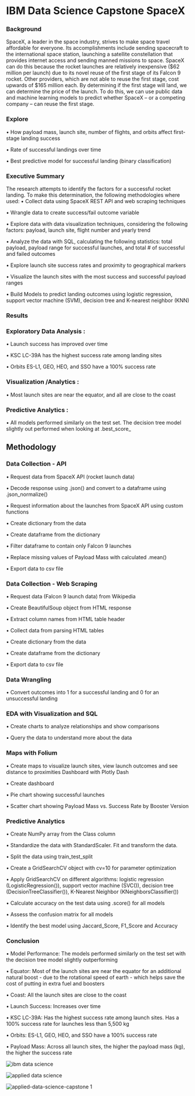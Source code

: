 # IBM Data Science Capstone SpaceX

### Background

SpaceX, a leader in the space industry, strives to make space travel affordable for everyone. Its accomplishments include sending spacecraft to the international space station, launching a satellite constellation that provides internet access and sending manned missions to space. SpaceX can do this because the rocket launches are relatively inexpensive ($62 million per launch) due to its novel reuse of the first stage of its Falcon 9 rocket. Other providers, which are not able to reuse the first stage, cost upwards of $165 million each. By determining if the first stage will land, we can determine the price of the launch. To do this, we can use public data and machine learning models to predict whether SpaceX – or a competing company – can reuse the first stage.

### Explore

•	How payload mass, launch site, number of flights, and orbits affect first-stage landing success

•	Rate of successful landings over time

•	Best predictive model for successful landing (binary classification)

### Executive Summary

The research attempts to identify the factors for a successful rocket landing. To make this determination, the following methodologies where used:
•	Collect data using SpaceX REST API and web scraping techniques

•	Wrangle data to create success/fail outcome variable

•	Explore data with data visualization techniques, considering the following factors: payload, launch site, flight number and yearly trend

•	Analyze the data with SQL, calculating the following statistics: total payload, payload range for successful launches, and total # of successful and failed outcomes

•	Explore launch site success rates and proximity to geographical markers

•	Visualize the launch sites with the most success and successful payload ranges

•	Build Models to predict landing outcomes using logistic regression, support vector machine (SVM), decision tree and K-nearest neighbor (KNN)

### Results

### Exploratory Data Analysis :

•	Launch success has improved over time

•	KSC LC-39A has the highest success rate among landing sites

•	Orbits ES-L1, GEO, HEO, and SSO have a 100% success rate

### Visualization /Analytics :

•	Most launch sites are near the equator, and all are close to the coast

### Predictive Analytics :

•	All models performed similarly on the test set. The decision tree model slightly out performed when looking at .best_score_

## Methodology

### Data Collection - API

•	Request data from SpaceX API (rocket launch data)

•	Decode response using .json() and convert to a dataframe using .json_normalize()

•	Request information about the launches from SpaceX API using custom functions

•	Create dictionary from the data

•	Create dataframe from the dictionary

•	Filter dataframe to contain only Falcon 9 launches

•	Replace missing values of Payload Mass with calculated .mean()

•	Export data to csv file

### Data Collection - Web Scraping

•	Request data (Falcon 9 launch data) from Wikipedia

•	Create BeautifulSoup object from HTML response

•	Extract column names from HTML table header

•	Collect data from parsing HTML tables

•	Create dictionary from the data

•	Create dataframe from the dictionary

•	Export data to csv file

### Data Wrangling

•	Convert outcomes into 1 for a successful landing and 0 for an unsuccessful landing

### EDA with Visualization and SQL

•	Create charts to analyze relationships and show comparisons

•	Query the data to understand more about the data

### Maps with Folium

•	Create maps to visualize launch sites, view launch outcomes and see distance to proximities
Dashboard with Plotly Dash

•	Create dashboard

•	Pie chart showing successful launches

•	Scatter chart showing Payload Mass vs. Success Rate by Booster Version

### Predictive Analytics

•	Create NumPy array from the Class column

•	Standardize the data with StandardScaler. Fit and transform the data.

•	Split the data using train_test_split

•	Create a GridSearchCV object with cv=10 for parameter optimization

•	Apply GridSearchCV on different algorithms: logistic regression (LogisticRegression()), support vector machine (SVC()), decision tree (DecisionTreeClassifier()), K-Nearest Neighbor (KNeighborsClassifier())

•	Calculate accuracy on the test data using .score() for all models

•	Assess the confusion matrix for all models

•	Identify the best model using Jaccard_Score, F1_Score and Accuracy

### Conclusion

•	Model Performance: The models performed similarly on the test set with the decision tree model slightly outperforming

•	Equator: Most of the launch sites are near the equator for an additional natural boost - due to the rotational speed of earth - which helps save the cost of putting in extra fuel and boosters

•	Coast: All the launch sites are close to the coast

•	Launch Success: Increases over time

•	KSC LC-39A: Has the highest success rate among launch sites. Has a 100% success rate for launches less than 5,500 kg

•	Orbits: ES-L1, GEO, HEO, and SSO have a 100% success rate

•	Payload Mass: Across all launch sites, the higher the payload mass (kg), the higher the success rate

![ibm data science](https://github.com/ashish050792/-IBM-Data-Science-Capstone-Project-for-SpaceX/assets/147066800/7a5bee13-859d-41c6-8e10-c849704d67c3)

![applied data science](https://github.com/ashish050792/-IBM-Data-Science-Capstone-Project-for-SpaceX/assets/147066800/19bf0ba0-4cc6-4805-9547-ba7533590c4b)

![applied-data-science-capstone 1](https://github.com/ashish050792/-IBM-Data-Science-Capstone-Project-for-SpaceX/assets/147066800/e900a1a9-a73a-4603-acd1-8251bda44ca0)
